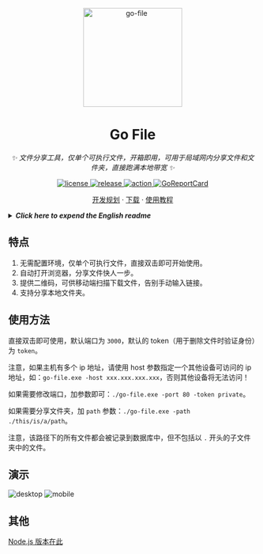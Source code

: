 <p align="center">
  <a href="https://github.com/songquanpeng/go-file"><img src="https://user-images.githubusercontent.com/39998050/108494937-1a573e80-72e3-11eb-81c3-5545d7c2ed6e.jpg" width="200" height="200" alt="go-file"></a>
</p>

<div align="center">

# Go File

_✨ 文件分享工具，仅单个可执行文件，开箱即用，可用于局域网内分享文件和文件夹，直接跑满本地带宽 ✨_  

</div>

<p align="center">
  <a href="https://raw.githubusercontent.com/songquanpeng/go-file/master/LICENSE">
    <img src="https://img.shields.io/github/license/songquanpeng/go-file" alt="license">
  </a>
  <a href="https://github.com/songquanpeng/go-file/releases/latest">
    <img src="https://img.shields.io/github/v/release/songquanpeng/go-file?color=brightgreen&include_prereleases" alt="release">
  </a>
  <a href="https://github.com/songquanpeng/go-file/actions">
    <img src="https://github.com/songquanpeng/go-file/workflows/release/badge.svg" alt="action">
  </a>
  <a href="https://goreportcard.com/report/github.com/songquanpeng/go-file">
  <img src="https://goreportcard.com/badge/github.com/songquanpeng/go-file" alt="GoReportCard">
  </a>
</p>

<p align="center">
  <a href="https://github.com/songquanpeng/go-file/projects/1">开发规划</a>
  ·
  <a href="https://github.com/songquanpeng/go-file/releases">下载</a>
  ·
  <a href="https://iamazing.cn/page/LAN-SHARE-使用教程">使用教程</a>
</p>


<details>
<summary><strong><i>Click here to expend the English readme</i></strong></summary>
<div>

## Description
File sharing tool, can be used to share files in a LAN.

## Features
1. No need to configure environment and there is only a single executable file.
2. Automatically open browser to make you share file more quickly.
3. Generate QR codes for your mobile phone to scan.
4. Easily share all the content of a local dir.

## Usage
Just double-click to use with default port `3000` and default token (used to verify identity when user try to delete files) `token`.

If you want to change the port and token, run it like this:`./go-file.exe -port 80 -token private`.

Your can also public a local path by providing a `path` like this : `./go-file.exe -path ./this/is/a/path` 

## Demo
![desktop](https://user-images.githubusercontent.com/39998050/107188251-50aed700-6a22-11eb-9ee9-e8242f1850b8.png)
![mobile](https://user-images.githubusercontent.com/39998050/107188296-61f7e380-6a22-11eb-9324-a394abd49b25.png)

## Others
[Node.js version is here.](https://github.com/songquanpeng/lan-share)
</div>
</details>


## 特点
1. 无需配置环境，仅单个可执行文件，直接双击即可开始使用。
2. 自动打开浏览器，分享文件快人一步。
3. 提供二维码，可供移动端扫描下载文件，告别手动输入链接。
4. 支持分享本地文件夹。

## 使用方法
直接双击即可使用，默认端口为 `3000`，默认的 token（用于删除文件时验证身份）为 `token`。

注意，如果主机有多个 ip 地址，请使用 host 参数指定一个其他设备可访问的 ip 地址，如：`go-file.exe -host xxx.xxx.xxx.xxx`，否则其他设备将无法访问！

如果需要修改端口，加参数即可：`./go-file.exe -port 80 -token private`。

如果需要分享文件夹，加 `path` 参数：`./go-file.exe -path ./this/is/a/path`。

注意，该路径下的所有文件都会被记录到数据库中，但不包括以 `.` 开头的子文件夹中的文件。

## 演示
![desktop](https://user-images.githubusercontent.com/39998050/107188251-50aed700-6a22-11eb-9ee9-e8242f1850b8.png)
![mobile](https://user-images.githubusercontent.com/39998050/107188296-61f7e380-6a22-11eb-9324-a394abd49b25.png)

## 其他
[Node.js 版本在此](https://github.com/songquanpeng/lan-share)
